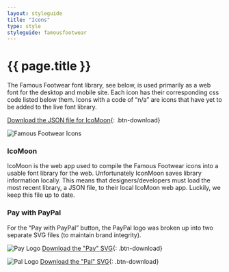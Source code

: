 ```yaml
---
layout: styleguide
title: "Icons"
type: style
styleguide: famousfootwear
---
```


# {{ page.title }}
The Famous Footwear font library, see below, is used primarily as a web font for the desktop and mobile site. Each icon has their corresponding css code listed below them. Icons with a code of “n/a” are icons that have yet to be added to the live font library.

[Download the JSON file for IcoMoon](https://www.dropbox.com/s/chdnht1este04j3/famous-footwear.zip?dl=0 "Download"){: .btn-download}

![Famous Footwear Icons](../../../assets/famousfootwear/images/style-icons-01.png "Famous Footwear Icons")


### IcoMoon
IcoMoon is the web app used to compile the Famous Footwear icons into a usable font library for the web. Unfortunately IconMoon saves library information locally. This means that designers/developers must load the most recent library, a JSON file, to their local IcoMoon web app. Luckily, we keep this file up to date.


### Pay with PayPal
For the “Pay with PayPal” button, the PayPal logo was broken up into two separate SVG files (to maintain brand integrity).

![Pay Logo](../../../assets/famousfootwear/images/style-icons-02.png "Pay Logo")
[Download the "Pay" SVG](https://www.dropbox.com/s/2mpnpzqeq43ef2q/icon_pay.svg?dl=0 "Download"){: .btn-download}

![Pal Logo](../../../assets/famousfootwear/images/style-icons-03.png  "Pal Logo")
[Download the "Pal" SVG](https://www.dropbox.com/s/2z28efvjywvzn2e/icon_pal.svg?dl=0 "Download"){: .btn-download}
